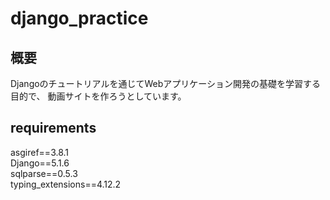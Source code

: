 # django_practice

## 概要
Djangoのチュートリアルを通じてWebアプリケーション開発の基礎を学習する目的で、
動画サイトを作ろうとしています。

## requirements
asgiref==3.8.1  
Django==5.1.6  
sqlparse==0.5.3  
typing_extensions==4.12.2  